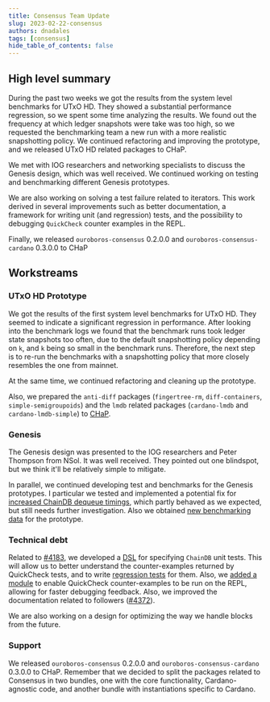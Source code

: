 ```yaml
---
title: Consensus Team Update
slug: 2023-02-22-consensus
authors: dnadales
tags: [consensus]
hide_table_of_contents: false
---
```


## High level summary

During the past two weeks we got the results from the system level benchmarks
for UTxO HD. They showed a substantial performance regression, so we spent some
time analyzing the results. We found out the frequency at which ledger snapshots
were take was too high, so we requested the benchmarking team a new run with a
more realistic snapshotting policy. We continued refactoring and improving the
prototype, and we released UTxO HD related packages to CHaP.

We met with IOG researchers and networking specialists to discuss the Genesis
design, which was well received. We continued working on testing and
benchmarking different Genesis prototypes.

We are also working on solving a test failure related to iterators. This work
derived in several improvements such as better documentation, a framework for
writing unit (and regression) tests, and the possibility to debugging
`QuickCheck` counter examples in the REPL.

Finally, we released `ouroboros-consensus` 0.2.0.0 and
`ouroboros-consensus-cardano` 0.3.0.0 to CHaP

## Workstreams 

### UTxO HD Prototype 

We got the results of the first system level benchmarks for UTxO HD. They seemed
to indicate a significant regression in performance. After looking into the
benchmark logs we found that the benchmark runs took ledger state snapshots too
often, due to the default snapshotting policy depending on `k`, and `k` being so
small in the benchmark runs. Therefore, the next step is to re-run the
benchmarks with a snapshotting policy that more closely resembles the one from
mainnet.

At the same time, we continued refactoring and cleaning up the prototype. 

Also, we prepared the `anti-diff` packages (`fingertree-rm`, `diff-containers`,
`simple-semigroupoids`) and the `lmdb` related packages (`cardano-lmdb` and
`cardano-lmdb-simple`) to [CHaP][chap].

### Genesis

The Genesis design was presented to the IOG researchers and Peter Thompson from
NSol. It was well received. They pointed out one blindspot, but we think it'll
be relatively simple to mitigate.

In parallel, we continued developing test and benchmarks for the Genesis
prototypes. I particular we tested and implemented a potential fix for
[increased ChainDB dequeue timings][increased-dequeue-timings], which partly
behaved as we expected, but still needs further investigation. Also we obtained
[new benchmarking data][new-bench-data] for the prototype.

### Technical debt

Related to [#4183][pull-4183], we developed a [DSL][pull-4379] for specifying
`ChainDB` unit tests. This will allow us to better understand the
counter-examples returned by QuickCheck tests, and to write [regression
tests][pull-4383] for them. Also, we [added a module][pull-4358] to enable
QuickCheck counter-examples to be run on the REPL, allowing for faster debugging
feedback. Also, we improved the documentation related to followers
([#4372][pull-4372]).

We are also working on a design for optimizing the way we handle blocks from the
future.

### Support

We released `ouroboros-consensus` 0.2.0.0 and `ouroboros-consensus-cardano`
0.3.0.0 to CHaP. Remember that we decided to split the packages related to
Consensus in two bundles, one with the core functionality, Cardano-agnostic
code, and another bundle with instantiations specific to Cardano.

[new-bench-data]: https://github.com/input-output-hk/ouroboros-network/issues/4037#issuecomment-1434745031
[increased-dequeue-timings]: https://github.com/input-output-hk/ouroboros-network/issues/4037#issuecomment-1439708022
[chap]: https://github.com/input-output-hk/cardano-haskell-packages
[pull-4358]: https://github.com/input-output-hk/ouroboros-network/pull/4358
[pull-4183]: https://github.com/input-output-hk/ouroboros-network/issues/4183
[pull-4372]: https://github.com/input-output-hk/ouroboros-network/pull/4372
[pull-4379]: https://github.com/input-output-hk/ouroboros-network/pull/4379
[pull-4383]: https://github.com/input-output-hk/ouroboros-network/pull/4383
